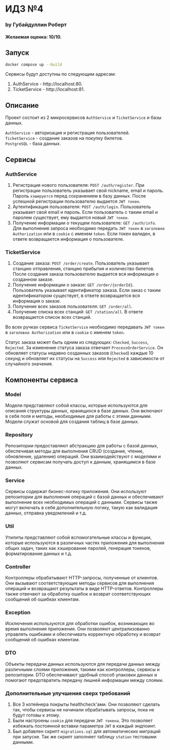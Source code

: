 # ИДЗ №4 
### by Губайдуллин Роберт
#### Желаемая оценка: 10/10.
## Запуск

```bash
docker compose up --build
```
Сервисы будут доступны по следующим адресам:
1) AuthService - http://localhost:80.
2) TicketService - http://localhost:81.


## Описание
Проект состоит из 2 микросервисов `AuthService` и `TicketService` и базы данных.

`AuthService` - авторизация и регистрация пользователей.  
`TicketService` - создание заказов на покупку билетов.  
`PostgreSQL` - база данных.
###

## Сервисы
### AuthService

1) Регистрация нового пользователя: `POST /auth/register`. При регистрации пользователь указывает свой nickname, email и пароль. Пароль `хэшируется` перед сохранением в базу данных. После успешной регистрации пользователю выдается `JWT токен`.
2) Аутентификация пользователя: `POST /auth/login`. Пользователь указывает свой email и пароль. Если пользователь с таким email и паролем существует, ему выдается новый `JWT токен`.
3) Получение информации о текущем пользователе: `GET /auth/info`. Для выполнения запроса необходимо передать `JWT токен` в `заголовке Authorization` или в `cookie` с именем `token`. Если токен валиден, в ответе возвращается информация о пользователе.

### TicketService

1) Создание заказа: `POST /order/create`. Пользователь указывает станцию отправления, станцию прибытия и количество билетов. После создания заказа пользователю выдается вся информация о созданном заказе.
2) Получение информации о заказе: `GET /order/{orderId}`. Пользователь указывает идентификатор заказа. Если заказ с таким идентификатором существует, в ответе возвращается вся информация о заказе.
3) Получение всех заказов пользователя: `GET /order/all`.
4) Получение списка всех станций: `GET /station/all`. В ответе возвращается список всех станций.

Во всех ручках сервиса `TicketService` необходимо передавать `JWT токен` в `заголовке Authorization` или в `cookie` с именем `token`.

Статус заказа может быть одним из следующих: `Checked`, `Success`, `Rejected`. За изменение статуса заказа отвечает `ProcessOrderService`.
Он обновляет статусы недавно созданных заказов (`Checked`) каждые 10 секунд и обновляет их статусы на `Success` или `Rejected` в зависимости от случайного значения.
## Компоненты сервиса

### Model
Модели представляют собой классы, которые используются для описания структуры данных, хранящихся в базе данных. Они включают в себя поля и методы, необходимые для работы с этими данными. Модели служат основой для создания таблиц в базе данных.

### Repository
Репозитории предоставляют абстракцию для работы с базой данных, обеспечивая методы для выполнения CRUD (создание, чтение, обновление, удаление) операций. Они взаимодействуют с моделями и позволяют сервисам получать доступ к данным, хранящимся в базе данных.

### Service
Сервисы содержат бизнес-логику приложения. Они используют репозитории для выполнения операций с базой данных и обеспечивают выполнение всех необходимых операций с данными. Сервисы также могут включать в себя дополнительную логику, такую как валидация данных, отправка уведомлений и т.д.

### Util
Утилиты представляют собой вспомогательные классы и функции, которые используются в различных частях приложения для выполнения общих задач, таких как хэширование паролей, генерация токенов, форматирование данных и т.д.

### Controller
Контроллеры обрабатывают HTTP-запросы, полученные от клиентов. Они вызывают соответствующие методы сервисов для выполнения операций и возвращают результаты в виде HTTP-ответов. Контроллеры также отвечают за обработку ошибок и возврат соответствующих сообщений об ошибках клиентам.

### Exception
Исключения используются для обработки ошибок, возникающих во время выполнения приложения. Они позволяют централизованно управлять ошибками и обеспечивать корректную обработку и возврат сообщений об ошибках клиентам.

### DTO
Объекты передачи данных используются для передачи данных между различными слоями приложения, такими как контроллеры, сервисы и репозитории. DTO обеспечивают удобный способ упаковки данных и помогают предотвратить передачу лишней информации между слоями.

### Дополнительные улучшения сверх требований
1) Все 3 котейнера покрыты healthcheck'ами. Они позволяют сделать так, чтобы сервисы не начинали обрабатывать запросы, пока не будут готовы к этому.
2) Были настроены `cookie` для передачи `JWT токена`. Это позволяет избежать постоянной вставки параметра `JWT` в каждый эндпоинт.
3) Был добавлен скрипт `migrations.sql` для автоматических миграций при запуске. Так же скрипт заполняет таблицу `station` тестовыми данными.
